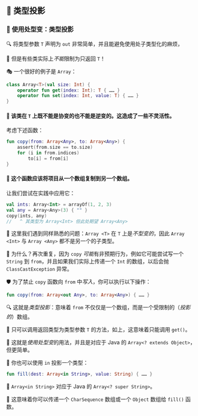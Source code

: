 ## 🌟 类型投影

### 🚀 使用处型变：类型投影

🔍 将类型参数 `T` 声明为 `out` 非常简单，并且能避免使用处子类型化的麻烦，

🤔 但是有些类实际上*不能*限制为只返回 `T`！

🎭 一个很好的例子是 `Array`：

```kotlin
class Array<T>(val size: Int) {
    operator fun get(index: Int): T { …… }
    operator fun set(index: Int, value: T) { …… }
}
```

#### 🤖 该类在 `T` 上既不能是协变的也不能是逆变的。这造成了一些不灵活性。

考虑下述函数：

```kotlin
fun copy(from: Array<Any>, to: Array<Any>) {
    assert(from.size == to.size)
    for (i in from.indices)
        to[i] = from[i]
}
```

#### 🚀 这个函数应该将项目从一个数组复制到另一个数组。

让我们尝试在实践中应用它：

```kotlin
val ints: Array<Int> = arrayOf(1, 2, 3)
val any = Array<Any>(3) { "" }
copy(ints, any)
//   ^ 其类型为 Array<Int> 但此处期望 Array<Any>
```

🧩 这里我们遇到同样熟悉的问题：`Array <T>` 在 `T` 上是*不型变的*，因此 `Array <Int>` 与 `Array <Any>` 都不是另一个的子类型。

🤔 为什么？再次重复，因为 `copy` *可能*有非预期行为，例如它可能尝试写一个 `String` 到 `from`，并且如果我们实际上传递一个 `Int` 的数组，以后会抛 `ClassCastException` 异常。

🛡️ 为了禁止 `copy` 函数向 `from` 中*写入*，你可以执行以下操作：

```kotlin
fun copy(from: Array<out Any>, to: Array<Any>) { …… }
```

🔍 这就是*类型投影*：意味着 `from` 不仅仅是一个数组，而是一个受限制的（*投影的*）数组。

🚀 只可以调用返回类型为类型参数 `T` 的方法，如上，这意味着只能调用 `get()`。

🌟 这就是*使用处型变*的用法，并且是对应于 Java 的 `Array<? extends Object>`，但更简单。

🔧 你也可以使用 `in` 投影一个类型：

```kotlin
fun fill(dest: Array<in String>, value: String) { …… }
```

🔄 `Array<in String>` 对应于 Java 的 `Array<? super String>`。

🚀 这意味着你可以传递一个 `CharSequence` 数组或一个 `Object` 数组给 `fill()` 函数。